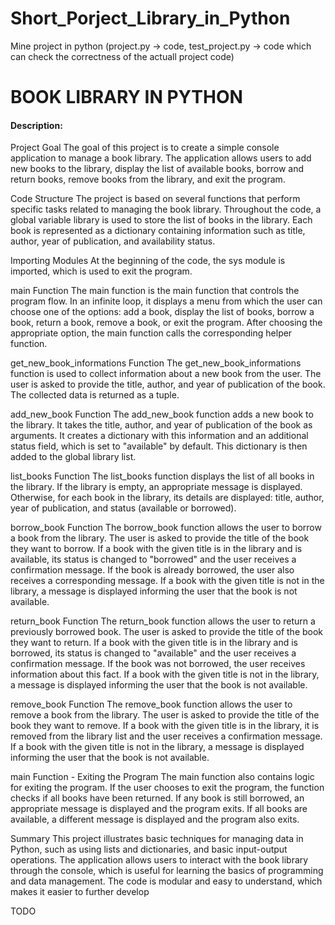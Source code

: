 # Short_Porject_Library_in_Python
Mine project in python (project.py -> code, test_project.py -> code which can check the correctness of the actuall project code)

# BOOK LIBRARY IN PYTHON
#### Description:

Project Goal
The goal of this project is to create a simple console application to manage a book library. The application allows users to add new books to the library, display the list of available books, borrow and return books, remove books from the library, and exit the program.


Code Structure
The project is based on several functions that perform specific tasks related to managing the book library. Throughout the code, a global variable library is used to store the list of books in the library. Each book is represented as a dictionary containing information such as title, author, year of publication, and availability status.


Importing Modules
At the beginning of the code, the sys module is imported, which is used to exit the program.


main Function
The main function is the main function that controls the program flow. In an infinite loop, it displays a menu from which the user can choose one of the options: add a book, display the list of books, borrow a book, return a book, remove a book, or exit the program. After choosing the appropriate option, the main function calls the corresponding helper function.


get_new_book_informations Function
The get_new_book_informations function is used to collect information about a new book from the user. The user is asked to provide the title, author, and year of publication of the book. The collected data is returned as a tuple.


add_new_book Function
The add_new_book function adds a new book to the library. It takes the title, author, and year of publication of the book as arguments. It creates a dictionary with this information and an additional status field, which is set to "available" by default. This dictionary is then added to the global library list.


list_books Function
The list_books function displays the list of all books in the library. If the library is empty, an appropriate message is displayed. Otherwise, for each book in the library, its details are displayed: title, author, year of publication, and status (available or borrowed).


borrow_book Function
The borrow_book function allows the user to borrow a book from the library. The user is asked to provide the title of the book they want to borrow. If a book with the given title is in the library and is available, its status is changed to "borrowed" and the user receives a confirmation message. If the book is already borrowed, the user also receives a corresponding message. If a book with the given title is not in the library, a message is displayed informing the user that the book is not available.


return_book Function
The return_book function allows the user to return a previously borrowed book. The user is asked to provide the title of the book they want to return. If a book with the given title is in the library and is borrowed, its status is changed to "available" and the user receives a confirmation message. If the book was not borrowed, the user receives information about this fact. If a book with the given title is not in the library, a message is displayed informing the user that the book is not available.


remove_book Function
The remove_book function allows the user to remove a book from the library. The user is asked to provide the title of the book they want to remove. If a book with the given title is in the library, it is removed from the library list and the user receives a confirmation message. If a book with the given title is not in the library, a message is displayed informing the user that the book is not available.


main Function - Exiting the Program
The main function also contains logic for exiting the program. If the user chooses to exit the program, the function checks if all books have been returned. If any book is still borrowed, an appropriate message is displayed and the program exits. If all books are available, a different message is displayed and the program also exits.

Summary
This project illustrates basic techniques for managing data in Python, such as using lists and dictionaries, and basic input-output operations. The application allows users to interact with the book library through the console, which is useful for learning the basics of programming and data management. The code is modular and easy to understand, which makes it easier to further develop

TODO
